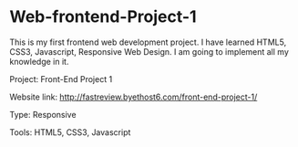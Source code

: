 # Web-frontend-Project-1
This is my first frontend web development project. I have learned HTML5, CSS3, Javascript, Responsive Web Design. I am going to implement all my knowledge in it.

Project: Front-End Project 1

Website link: http://fastreview.byethost6.com/front-end-project-1/

Type: Responsive

Tools: HTML5, CSS3, Javascript